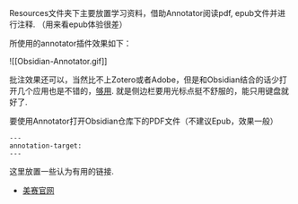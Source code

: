 Resources文件夹下主要放置学习资料，借助Annotator阅读pdf, epub文件并进行注释. （用来看epub体验很差）

所使用的annotator插件效果如下：

![[Obsidian-Annotator.gif]]

批注效果还可以，当然比不上Zotero或者Adobe，但是和Obsidian结合的话少打开几个应用也是不错的，<u>够用</u>. 就是侧边栏要用光标点挺不舒服的，能只用键盘就好了.

要使用Annotator打开Obsidian仓库下的PDF文件（不建议Epub，效果一般）

```
---
annotation-target: 
---
```

这里放置一些认为有用的链接.

- [美赛官网](https://mathmodels.org/)

